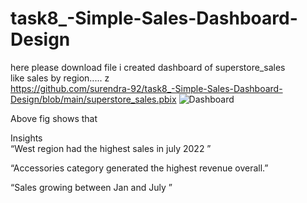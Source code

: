 # task8_-Simple-Sales-Dashboard-Design

here please download file i created dashboard of superstore_sales <br>  like sales by region..... z<br>
https://github.com/surendra-92/task8_-Simple-Sales-Dashboard-Design/blob/main/superstore_sales.pbix
![Dashboard](https://github.com/user-attachments/assets/cb407aed-604f-44d5-b9cc-52a87220f2b5)

Above  fig shows that <br> 

Insights  <br>
“West region had the highest sales in july 2022 ” <br>

“Accessories category generated the highest revenue overall.” <br>

“Sales growing between Jan and July ” <br>
